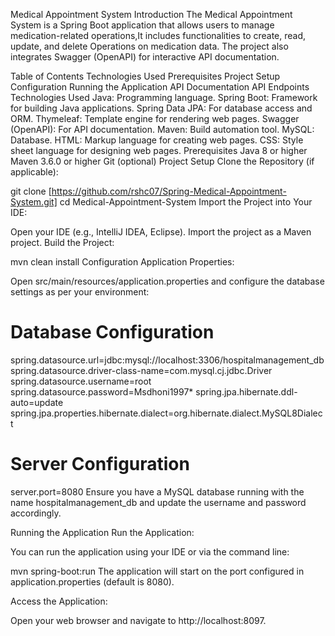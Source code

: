Medical Appointment System
Introduction
The Medical Appointment System is a Spring Boot application that allows users to manage medication-related operations,It includes functionalities to create, read, update, and delete Operations on medication data. The project also integrates Swagger (OpenAPI) for interactive API documentation.

Table of Contents
Technologies Used
Prerequisites
Project Setup
Configuration
Running the Application
API Documentation
API Endpoints
Technologies Used
Java: Programming language.
Spring Boot: Framework for building Java applications.
Spring Data JPA: For database access and ORM.
Thymeleaf: Template engine for rendering web pages.
Swagger (OpenAPI): For API documentation.
Maven: Build automation tool.
MySQL: Database.
HTML: Markup language for creating web pages.
CSS: Style sheet language for designing web pages.
Prerequisites
Java 8 or higher
Maven 3.6.0 or higher
Git (optional)
Project Setup
Clone the Repository (if applicable):

git clone [https://github.com/rshc07/Spring-Medical-Appointment-System.git]
cd Medical-Appointment-System
Import the Project into Your IDE:

Open your IDE (e.g., IntelliJ IDEA, Eclipse).
Import the project as a Maven project.
Build the Project:

mvn clean install
Configuration
Application Properties:

Open src/main/resources/application.properties and configure the database settings as per your environment:

# Database Configuration
spring.datasource.url=jdbc:mysql://localhost:3306/hospitalmanagement_db
spring.datasource.driver-class-name=com.mysql.cj.jdbc.Driver
spring.datasource.username=root
spring.datasource.password=Msdhoni1997*
spring.jpa.hibernate.ddl-auto=update
spring.jpa.properties.hibernate.dialect=org.hibernate.dialect.MySQL8Dialect

# Server Configuration
server.port=8080
Ensure you have a MySQL database running with the name hospitalmanagement_db and update the username and password accordingly.

Running the Application
Run the Application:

You can run the application using your IDE or via the command line:

mvn spring-boot:run
The application will start on the port configured in application.properties (default is 8080).

Access the Application:

Open your web browser and navigate to http://localhost:8097.

